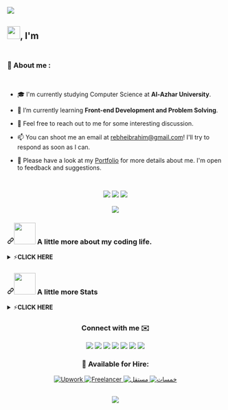 <img src="https://capsule-render.vercel.app/api?type=waving&color=gradient&height=280&section=header&text=Hi%20there%20%F0%9F%91%8B&fontSize=90"></img>
<h2> <img width="30" src="https://c.tenor.com/nebZyl8oN7IAAAAi/wave-hello.gif" />, I'm </h2>
<h3 align="center">
    <a href="https://github.com/rebhi-2002?tab=repositories">
      <img alt="" src="https://readme-typing-svg.herokuapp.com/?lines=Rebhe+Ibrahim;Creative+Front-end+Developer;Always+learning+new+things&font=Fira%20Code&center=true&width=680&height=45&color=ff9100&vCenter=true&size=25&pause=1000">
    </a>
</h3>

<h3>🔎 About me :</h3>
<br>

- 🎓 I'm currently studying Computer Science at **Al-Azhar University**.
- 🌱 I’m currently learning **Front-end Development and Problem Solving**.
- 💬 Feel free to reach out to me for some interesting discussion.
- 📫 You can shoot me an email at rebheibrahim@gmail.com! I'll try to respond as soon as I can.
- 📄 Please have a look at my [Portfolio](https://rebhi-2002.github.io/Rebhe-Portfolio/) for more details about me. I'm open to feedback and suggestions.

  <br />
<div align="center">
  <img src="https://img.shields.io/github/watchers/rebhi-2002/rebhi-2002.svg" />
  <img src="https://img.shields.io/github/stars/rebhi-2002/rebhi-2002.svg" />
  <img src="https://img.shields.io/github/followers/rebhi-2002.svg?style=social&label=Follow&maxAge=2592000" />
  <br />
  <br />
  <img src="https://github-profile-trophy.vercel.app/?username=rebhi-2002&ryo-ma&theme=onedark" />
</div>

<h3 dir="auto"><a id="user-content--a-little-more-about-me" class="anchor" aria-hidden="true" href="#-a-little-more-about-me"><svg class="octicon octicon-link" viewBox="0 0 16 16" version="1.1" width="16" height="16" aria-hidden="true"><path fill-rule="evenodd" d="M7.775 3.275a.75.75 0 001.06 1.06l1.25-1.25a2 2 0 112.83 2.83l-2.5 2.5a2 2 0 01-2.83 0 .75.75 0 00-1.06 1.06 3.5 3.5 0 004.95 0l2.5-2.5a3.5 3.5 0 00-4.95-4.95l-1.25 1.25zm-4.69 9.64a2 2 0 010-2.83l2.5-2.5a2 2 0 012.83 0 .75.75 0 001.06-1.06 3.5 3.5 0 00-4.95 0l-2.5 2.5a3.5 3.5 0 004.95 4.95l1.25-1.25a.75.75 0 00-1.06-1.06l-1.25 1.25a2 2 0 01-2.83 0z"></path></svg></a><a target="_blank" rel="noopener noreferrer" href="https://camo.githubusercontent.com/be37cdc8f930300096c506ad4574eaae977c48fbb2705cfcb92f4eeab8282c7a/68747470733a2f2f6d656469612e67697068792e636f6d2f6d656469612f56674344417a634b767352364f4d307557672f67697068792e676966"><img src="https://camo.githubusercontent.com/be37cdc8f930300096c506ad4574eaae977c48fbb2705cfcb92f4eeab8282c7a/68747470733a2f2f6d656469612e67697068792e636f6d2f6d656469612f56674344417a634b767352364f4d307557672f67697068792e676966" width="50" data-canonical-src="https://media.giphy.com/media/VgCDAzcKvsR6OM0uWg/giphy.gif" style="max-width: 100%;"></a> A little more about my coding life.</h3>
<details>
  <summary><g-emoji class="g-emoji" alias="zap" fallback-src="https://github.githubassets.com/images/icons/emoji/unicode/26a1.png">⚡️</g-emoji><strong>CLICK HERE</strong></summary>
  <br>
  <article class="markdown-body entry-content container-lg f5" itemprop="text">
    <div class="highlight highlight-source-shell position-relative overflow-auto"><pre><span class="pl-k">&gt;</span> neofetch</pre><div class="zeroclipboard-container position-absolute right-0 top-0">
      <clipboard-copy aria-label="Copy" class="ClipboardButton btn js-clipboard-copy m-2 p-0 tooltipped-no-delay" data-copy-feedback="Copied!" data-tooltip-direction="w" value="> neofetch" tabindex="0" role="button" style="display: inherit;">
        <svg aria-hidden="true" height="16" viewBox="0 0 16 16" version="1.1" width="16" data-view-component="true" class="octicon octicon-copy js-clipboard-copy-icon m-2">
          <path fill-rule="evenodd" d="M0 6.75C0 5.784.784 5 1.75 5h1.5a.75.75 0 010 1.5h-1.5a.25.25 0 00-.25.25v7.5c0 .138.112.25.25.25h7.5a.25.25 0 00.25-.25v-1.5a.75.75 0 011.5 0v1.5A1.75 1.75 0 019.25 16h-7.5A1.75 1.75 0 010 14.25v-7.5z"></path><path fill-rule="evenodd" d="M5 1.75C5 .784 5.784 0 6.75 0h7.5C15.216 0 16 .784 16 1.75v7.5A1.75 1.75 0 0114.25 11h-7.5A1.75 1.75 0 015 9.25v-7.5zm1.75-.25a.25.25 0 00-.25.25v7.5c0 .138.112.25.25.25h7.5a.25.25 0 00.25-.25v-7.5a.25.25 0 00-.25-.25h-7.5z"></path>
        </svg>
        <svg aria-hidden="true" height="16" viewBox="0 0 16 16" version="1.1" width="16" data-view-component="true" class="octicon octicon-check js-clipboard-check-icon color-fg-success d-none m-2">
          <path fill-rule="evenodd" d="M13.78 4.22a.75.75 0 010 1.06l-7.25 7.25a.75.75 0 01-1.06 0L2.22 9.28a.75.75 0 011.06-1.06L6 10.94l6.72-6.72a.75.75 0 011.06 0z"></path>
        </svg>
      </clipboard-copy>
    </div>
  </div>
  <div class="highlight highlight-source-cs position-relative overflow-auto"><pre><span class="pl-smi">rebhi-2002@github</span>
  <span class="pl-k">------------------------</span><span class="pl-k">-</span>
  <span class="pl-en">🤖 OS</span>: <span class="pl-smi">Windows</span> <span class="pl-smi">x86_64</span>
  <span class="pl-en">🤷‍♂️ Pronouns</span>: <span class="pl-smi">He</span><span class="pl-k">/</span><span class="pl-smi">Him</span>
  <span class="pl-en">🗺️ Location</span>: <span class="pl-smi">Palestine</span>, <span class="pl-smi">Gaza</span>
 <span class="pl-en">🧑‍💻 Languages & Skils</span>: <span class="pl-smi">C</span>, <span class="pl-smi">Java</span>,
                <span class="pl-smi">HTML5</span>, <span class="pl-smi">CSS3</span>,
                <span class="pl-smi">JavaScript</span>, <span class="pl-smi">ChartJs</span>,
                <span class="pl-smi">jQuery</span>, <span class="pl-smi">Bootstrap</span>,
                <span class="pl-smi">SCSS</span>, <span class="pl-smi">Python</span>
  <span class="pl-en">🥅 2022 Goals: </span>: <span class="pl-smi">Learn more about web</span>
  <span class="pl-en">⚡ Hobbies</span>: <span class="pl-smi">Learning</span>, <span class="pl-smi">Gaming</span>
  <span class="pl-en">📧 Email</span>: <span class="pl-smi">rebheibrahim@gmail.com</span></pre><div class="zeroclipboard-container position-absolute right-0 top-0">
      <clipboard-copy aria-label="Copy" class="ClipboardButton btn js-clipboard-copy m-2 p-0 tooltipped-no-delay" data-copy-feedback="Copied!" data-tooltip-direction="w" value="pgsohail@github" tabindex="0" role="button" style="display: inherit;">
    <svg aria-hidden="true" height="16" viewBox="0 0 16 16" version="1.1" width="16" data-view-component="true" class="octicon octicon-copy js-clipboard-copy-icon m-2">
      <path fill-rule="evenodd" d="M0 6.75C0 5.784.784 5 1.75 5h1.5a.75.75 0 010 1.5h-1.5a.25.25 0 00-.25.25v7.5c0 .138.112.25.25.25h7.5a.25.25 0 00.25-.25v-1.5a.75.75 0 011.5 0v1.5A1.75 1.75 0 019.25 16h-7.5A1.75 1.75 0 010 14.25v-7.5z"></path><path fill-rule="evenodd" d="M5 1.75C5 .784 5.784 0 6.75 0h7.5C15.216 0 16 .784 16 1.75v7.5A1.75 1.75 0 0114.25 11h-7.5A1.75 1.75 0 015 9.25v-7.5zm1.75-.25a.25.25 0 00-.25.25v7.5c0 .138.112.25.25.25h7.5a.25.25 0 00.25-.25v-7.5a.25.25 0 00-.25-.25h-7.5z"></path>
    </svg>
    <svg aria-hidden="true" height="16" viewBox="0 0 16 16" version="1.1" width="16" data-view-component="true" class="octicon octicon-check js-clipboard-check-icon color-fg-success m-2 d-none">
      <path fill-rule="evenodd" d="M13.78 4.22a.75.75 0 010 1.06l-7.25 7.25a.75.75 0 01-1.06 0L2.22 9.28a.75.75 0 011.06-1.06L6 10.94l6.72-6.72a.75.75 0 011.06 0z"></path>
    </svg>
      </clipboard-copy>
    </div>
  </div>
  <p align="center" dir="auto">
    <img src="https://img.shields.io/badge/HTML5-E34F26?style=for-the-badge&amp;logo=html5&amp;logoColor=white" alt="HTML5 Badge">
    <img src="https://img.shields.io/badge/CSS3-1572B6?style=for-the-badge&amp;logo=css3&amp;logoColor=white" alt="CSS3 Badge">
    <img src="https://img.shields.io/badge/jQuery-0769AD?style=for-the-badge&amp;logo=jquery&amp;logoColor=white" alt="jQuery Badge">
    <img src="https://img.shields.io/badge/JavaScript-F7DF1E?style=for-the-badge&amp;logo=javascript&amp;logoColor=black" alt="JavaScript Badge">
    <img src="https://img.shields.io/badge/Bootstrap-7952B3?style=for-the-badge&amp;logo=bootstrap&amp;logoColor=white" alt="Bootstrap Badge">
    <img src="https://img.shields.io/badge/Sass-CC6699?style=for-the-badge&amp;logo=sass&amp;logoColor=white" alt="SASS Badge">
    <img src="https://img.shields.io/badge/MySQL-4479A1?style=for-the-badge&amp;logo=mysql&amp;logoColor=white" alt="MySQL Badge">
    <img src="https://img.shields.io/badge/React-61DAFB?style=for-the-badge&amp;logo=react&amp;logoColor=black" alt="React Badge">
    <img src="https://img.shields.io/badge/Python-3776AB?style=for-the-badge&amp;logo=python&amp;logoColor=white" alt="Python Badge">
    <img src="https://img.shields.io/badge/Django-092E20?style=for-the-badge&amp;logo=django&amp;logoColor=white" alt="Django Badge">
    <img src="https://img.shields.io/badge/C-00599C?style=for-the-badge&amp;logo=c&amp;logoColor=white" alt="C Badge">
    <img src="https://img.shields.io/badge/Java-007396?style=for-the-badge&amp;logo=java&amp;logoColor=white" alt="Java Badge">
    <img src="https://img.shields.io/badge/Tailwind%20CSS-38B2AC?style=for-the-badge&amp;logo=tailwind-css&amp;logoColor=white" alt="Tailwind CSS Badge">
    <img src="https://img.shields.io/badge/TypeScript-3178C6?style=for-the-badge&amp;logo=typescript&amp;logoColor=white" alt="TypeScript Badge">
    <img src="https://img.shields.io/badge/Webpack-8DD6F9?style=for-the-badge&amp;logo=webpack&amp;logoColor=black" alt="Webpack Badge">    
    <img src="https://img.shields.io/badge/Figma-F24E1E?style=for-the-badge&amp;logo=figma&amp;logoColor=white" alt="Figma Badge">
    <img src="https://img.shields.io/badge/Adobe%20Photoshop-31A8FF?style=for-the-badge&amp;logo=adobe%20photoshop&amp;logoColor=white" alt="Adobe Photoshop Badge">
    <img src="https://img.shields.io/badge/Adobe%20Illustrator-FF9A00?style=for-the-badge&amp;logo=adobe%20illustrator&amp;logoColor=white" alt="Adobe Illustrator Badge">
    <img src="https://img.shields.io/badge/Canva-00C4CC?style=for-the-badge&amp;logo=canva&amp;logoColor=white" alt="Canva Badge">
    <img src="https://img.shields.io/badge/Marvel-E44D27?style=for-the-badge&amp;logo=marvel&amp;logoColor=white" alt="Marvel Badge">
    <img src="https://img.shields.io/badge/InVision-FF3366?style=for-the-badge&amp;logo=invision&amp;logoColor=white" alt="InVision Badge">
    <img src="https://img.shields.io/badge/Sketch-F7B500?style=for-the-badge&amp;logo=sketch&amp;logoColor=white" alt="Sketch Badge">
    <img src="https://img.shields.io/badge/Visual%20Studio%20Code-007ACC?style=for-the-badge&amp;logo=visual%20studio%20code&amp;logoColor=white" alt="Visual Studio Code Badge">
    <img src="https://img.shields.io/badge/Atom-66595C?style=for-the-badge&amp;logo=atom&amp;logoColor=white" alt="Atom Badge">
    <img src="https://img.shields.io/badge/GitHub-181717?style=for-the-badge&amp;logo=github&amp;logoColor=white" alt="GitHub Badge">
    <img src="https://img.shields.io/badge/Git-F05032?style=for-the-badge&amp;logo=git&amp;logoColor=white" alt="Git Badge">
    <img src="https://img.shields.io/badge/IntelliJ%20IDEA-000000?style=for-the-badge&amp;logo=intellij%20idea&amp;logoColor=white" alt="IntelliJ IDEA Badge">
    <img src="https://img.shields.io/badge/Eclipse%20IDE-2C2255?style=for-the-badge&amp;logo=eclipse%20ide&amp;logoColor=white" alt="Eclipse IDE Badge">
    <img src="https://img.shields.io/badge/NetBeans%20IDE-1B6AC6?style=for-the-badge&amp;logo=apache%20netbeans%20ide&amp;logoColor=white" alt="NetBeans IDE Badge">
    <img src="https://img.shields.io/badge/PyCharm-000000?style=for-the-badge&amp;logo=pycharm&amp;logoColor=white" alt="PyCharm Badge">
    <img src="https://img.shields.io/badge/Sublime%20Text-FF9800?style=for-the-badge&amp;logo=sublime%20text&amp;logoColor=white" alt="Sublime Text Badge">
  </p>
  </article>
</details>
  <h3 dir="auto"><a id="user-content--a-little-more-about-me" class="anchor" aria-hidden="true" href="#-a-little-more-about-me"><svg class="octicon octicon-link" viewBox="0 0 16 16" version="1.1" width="16" height="16" aria-hidden="true"><path fill-rule="evenodd" d="M7.775 3.275a.75.75 0 001.06 1.06l1.25-1.25a2 2 0 112.83 2.83l-2.5 2.5a2 2 0 01-2.83 0 .75.75 0 00-1.06 1.06 3.5 3.5 0 004.95 0l2.5-2.5a3.5 3.5 0 00-4.95-4.95l-1.25 1.25zm-4.69 9.64a2 2 0 010-2.83l2.5-2.5a2 2 0 012.83 0 .75.75 0 001.06-1.06 3.5 3.5 0 00-4.95 0l-2.5 2.5a3.5 3.5 0 004.95 4.95l1.25-1.25a.75.75 0 00-1.06-1.06l-1.25 1.25a2 2 0 01-2.83 0z"></path></svg></a><a target="_blank" rel="noopener noreferrer" href="https://camo.githubusercontent.com/be37cdc8f930300096c506ad4574eaae977c48fbb2705cfcb92f4eeab8282c7a/68747470733a2f2f6d656469612e67697068792e636f6d2f6d656469612f56674344417a634b767352364f4d307557672f67697068792e676966"><img src="https://camo.githubusercontent.com/be37cdc8f930300096c506ad4574eaae977c48fbb2705cfcb92f4eeab8282c7a/68747470733a2f2f6d656469612e67697068792e636f6d2f6d656469612f56674344417a634b767352364f4d307557672f67697068792e676966" width="50" data-canonical-src="https://media.giphy.com/media/VgCDAzcKvsR6OM0uWg/giphy.gif" style="max-width: 100%;"></a> A little more Stats</h3>
<details>
  <summary><g-emoji class="g-emoji" alias="zap" fallback-src="https://github.githubassets.com/images/icons/emoji/unicode/26a1.png">⚡️</g-emoji><strong>CLICK HERE</strong></summary><br>
  <h3>Activity <img width="40" src="https://c.tenor.com/dWMRNxW7Ti4AAAAi/iota-tanglevision.gif" /></h3> 
  <p align="center">
    <img align="center" src="" alt=""/><br>
    <img align="center" src="https://github-readme-stats.vercel.app/api?username=rebhi-2002&show_icons=true&locale=en&theme=dark" alt="rebhi-2002" style="width:50%"/><img align="center" src="https://github-readme-streak-stats.herokuapp.com/?user=rebhi-2002&theme=dark" alt="rebhi-2002" style="width:50%"/>
    <img align="center" src="https://github-readme-stats-eight-theta.vercel.app/api/top-langs/?username=rebhi-2002&layout=compact&langs_count=8&theme=dark" alt="rebhi-2002" style="width:50%"/>
  </p>
  <h3>Contribution Graph <img width="40" src="https://c.tenor.com/8Bhx4_d52goAAAAi/mic-drop-busy-bee.gif" /></h3> 
  </details>
</details>
<h3 align="center">Connect with me ✉️</h3>
 <p align="center" dir="auto">
  <a href="https://wa.me/972597523575" target="_blank"><img src="https://img.shields.io/badge/WhatsApp-25D366?style=for-the-badge&logo=whatsapp&logoColor=white" /></a>
  <a href="https://t.me/rebhe2002" target="_blank"><img src="https://img.shields.io/badge/Telegram-2CA5E0?style=for-the-badge&logo=telegram&logoColor=white" /></a>
  <a href="https://fb.com/" target="blank"><img src="https://img.shields.io/badge/Facebook-1877F2?style=for-the-badge&logo=facebook&logoColor=white" /></a>
  <a href="https://twitter.com/" target="blank"><img src="https://img.shields.io/badge/twitter-1877F2?style=for-the-badge&logo=twitter&logoColor=white" /></a>
  <a href="https://instagram.com/" target="blank"><img src="https://img.shields.io/badge/Instagram-f24b5b?style=for-the-badge&logo=Instagram&logoColor=white" /></a>
  <a href="https://github.com/rebhi-2002" target="_blank"><img src="https://img.shields.io/badge/GitHub-100000?style=for-the-badge&logo=github&logoColor=white" /></a>
  <a href="https://www.linkedin.com/in/rebhe-ibrahim-451504244" target="_blank"><img src="https://img.shields.io/badge/LinkedIn-0077B5?style=for-the-badge&logo=linkedin&logoColor=white" /></a>
</p>
<h3 align="center">🤝 Available for Hire: </h3>
<p align="center" dir="auto">
  <a href="https://www.upwork.com/freelancers/~01be8254101d97cbb1" target="_blank">
    <img src="https://img.shields.io/badge/Upwork-6FDA44?style=for-the-badge&amp;logo=upwork&amp;logoColor=white" alt="Upwork">
  </a>
  <a href="https://www.freelancer.com/u/RebheIbrahim" target="_blank">
    <img src="https://img.shields.io/badge/Freelancer-29B2FE?style=for-the-badge&amp;logo=freelancer&amp;logoColor=white" alt="Freelancer">
  </a>    
  </a>
  <a href="https://mostaql.com/u/RebheIbrahim" target="_blank">
     <img src="https://img.shields.io/badge/%D9%85%D8%B3%D8%AA%D9%82%D9%84-FF5800?style=for-the-badge&amp;logo=%D9%85%D8%B3%D8%AA%D9%82%D9%84&amp;logoColor=white" alt="مستقل">
  </a>
  <a href="https://khamsat.com/user/rebheibrahim" target="_blank">
    <img src="https://img.shields.io/badge/%D8%AE%D9%85%D8%B3%D8%A7%D8%AA-FF8800?style=for-the-badge&amp;logo=%D8%AE%D9%85%D8%B3%D8%A7%D8%AA&amp;logoColor=white" alt="خمسات">
  </a>    
</p>
<div align="center"><br>
<img src="https://capsule-render.vercel.app/api?type=waving&color=gradient&height=150&section=footer"></img>
</div>
  
<!--

**rebhi-2002/rebhi-2002** is a ✨ _special_ ✨ repository because its `README.md` (this file) appears on your GitHub profile.

Here are some ideas to get you started:

-->
